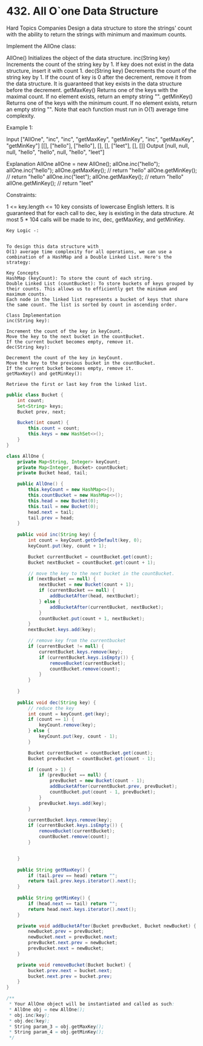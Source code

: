 # 432. All O`one Data Structure
Hard
Topics
Companies
Design a data structure to store the strings' count with the ability to return the strings with minimum and maximum counts.

Implement the AllOne class:

AllOne() Initializes the object of the data structure.
inc(String key) Increments the count of the string key by 1. If key does not exist in the data structure, insert it with count 1.
dec(String key) Decrements the count of the string key by 1. If the count of key is 0 after the decrement, remove it from the data structure. It is guaranteed that key exists in the data structure before the decrement.
getMaxKey() Returns one of the keys with the maximal count. If no element exists, return an empty string "".
getMinKey() Returns one of the keys with the minimum count. If no element exists, return an empty string "".
Note that each function must run in O(1) average time complexity.

 

Example 1:

Input
["AllOne", "inc", "inc", "getMaxKey", "getMinKey", "inc", "getMaxKey", "getMinKey"]
[[], ["hello"], ["hello"], [], [], ["leet"], [], []]
Output
[null, null, null, "hello", "hello", null, "hello", "leet"]

Explanation
AllOne allOne = new AllOne();
allOne.inc("hello");
allOne.inc("hello");
allOne.getMaxKey(); // return "hello"
allOne.getMinKey(); // return "hello"
allOne.inc("leet");
allOne.getMaxKey(); // return "hello"
allOne.getMinKey(); // return "leet"
 

Constraints:

1 <= key.length <= 10
key consists of lowercase English letters.
It is guaranteed that for each call to dec, key is existing in the data structure.
At most 5 * 104 calls will be made to inc, dec, getMaxKey, and getMinKey.


 
```
Key Logic -:


To design this data structure with 
O(1) average time complexity for all operations, we can use a combination of a HashMap and a Double Linked List. Here's the strategy:

Key Concepts
HashMap (keyCount): To store the count of each string.
Double Linked List (countBucket): To store buckets of keys grouped by their counts. This allows us to efficiently get the minimum and maximum counts.
Each node in the linked list represents a bucket of keys that share the same count. The list is sorted by count in ascending order.

Class Implementation
inc(String key):

Increment the count of the key in keyCount.
Move the key to the next bucket in the countBucket.
If the current bucket becomes empty, remove it.
dec(String key):

Decrement the count of the key in keyCount.
Move the key to the previous bucket in the countBucket.
If the current bucket becomes empty, remove it.
getMaxKey() and getMinKey():

Retrieve the first or last key from the linked list.
```



```java
public class Bucket {
    int count;
    Set<String> keys;
    Bucket prev, next;

    Bucket(int count) {
        this.count = count;
        this.keys = new HashSet<>();
    }
}

class AllOne {
    private Map<String, Integer> keyCount;
    private Map<Integer, Bucket> countBucket;
    private Bucket head, tail;

    public AllOne() {
        this.keyCount = new HashMap<>();
        this.countBucket = new HashMap<>();
        this.head = new Bucket(0);
        this.tail = new Bucket(0);
        head.next = tail;
        tail.prev = head;
    }
    
    public void inc(String key) {
        int count = keyCount.getOrDefault(key, 0);
        keyCount.put(key, count + 1);

        Bucket currentBucket = countBucket.get(count);
        Bucket nextBucket = countBucket.get(count + 1);

        // move the key to the next bucket in the countBucket.
        if (nextBucket == null) {
            nextBucket = new Bucket(count + 1);
            if (currentBucket == null) {
                addBucketAfter(head, nextBucket);
            } else {
                addBucketAfter(currentBucket, nextBucket);
            }
            countBucket.put(count + 1, nextBucket);
        }
        nextBucket.keys.add(key);

        // remove key from the currentbucket
        if (currentBucket != null) {
            currentBucket.keys.remove(key);
            if (currentBucket.keys.isEmpty()) {
                removeBucket(currentBucket);
                countBucket.remove(count);
            }
        }
        
    }
    
    public void dec(String key) {
        // reduce the key
        int count = keyCount.get(key);
        if (count == 1) {
            keyCount.remove(key);
        } else {
            keyCount.put(key, count - 1);
        }

        Bucket currentBucket = countBucket.get(count);
        Bucket prevBucket = countBucket.get(count - 1);

        if (count > 1) {
            if (prevBucket == null) {
                prevBucket = new Bucket(count - 1);
                addBucketAfter(currentBucket.prev, prevBucket);
                countBucket.put(count - 1, prevBucket);
            }
            prevBucket.keys.add(key);
        }

        currentBucket.keys.remove(key);
        if (currentBucket.keys.isEmpty()) {
            removeBucket(currentBucket);
            countBucket.remove(count);
        }


    }
    
    public String getMaxKey() {
        if (tail.prev == head) return "";
        return tail.prev.keys.iterator().next();
    }
    
    public String getMinKey() {
        if (head.next == tail) return "";
        return head.next.keys.iterator().next();
    }

    private void addBucketAfter(Bucket prevBucket, Bucket newBucket) {
        newBucket.prev = prevBucket;
        newBucket.next = prevBucket.next;
        prevBucket.next.prev = newBucket;
        prevBucket.next = newBucket;
    }

    private void removeBucket(Bucket bucket) {
        bucket.prev.next = bucket.next;
        bucket.next.prev = bucket.prev;
    }
}

/**
 * Your AllOne object will be instantiated and called as such:
 * AllOne obj = new AllOne();
 * obj.inc(key);
 * obj.dec(key);
 * String param_3 = obj.getMaxKey();
 * String param_4 = obj.getMinKey();
 */

```









